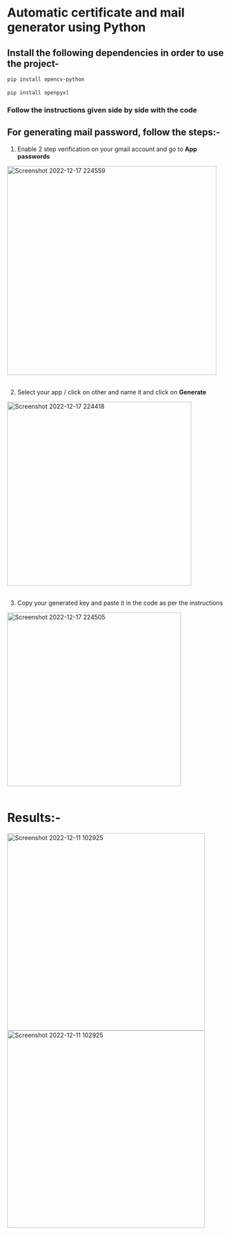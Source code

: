 # Automatic certificate and mail generator using Python 

## Install the following dependencies in order to use the project-
``` pip install opencv-python ``` <br> <br>
``` pip install openpyxl ``` <br> 
### Follow the instructions given side by side with the code 

## For generating mail password, follow the steps:-

1) Enable 2 step verification on your gmail account and go to <b>App passwords</b>
<img width="485" alt="Screenshot 2022-12-17 224559" src="https://user-images.githubusercontent.com/86184935/208253671-1cbfba90-26da-46e1-a8ac-7df889126a55.png">
<br>
<br>

2) Select your app / click on other and name it and click on <b>Generate</b>
<img width="427" alt="Screenshot 2022-12-17 224418" src="https://user-images.githubusercontent.com/86184935/208253702-f3422248-e8bf-4afc-984f-50aba5be3c7c.png">
<br>
<br>

3) Copy your generated key and paste it in the code as per the instructions 
<img width="403" alt="Screenshot 2022-12-17 224505" src="https://user-images.githubusercontent.com/86184935/208253787-3f7fc806-0b8a-4d2a-955c-559cff1d44d4.png">
<br>
<br>

# Results:-
<img width="458" alt="Screenshot 2022-12-11 102925" src="https://user-images.githubusercontent.com/86184935/208253818-e40db721-b96b-4083-8bf1-448fc12a4a81.png">                                   
<img width="458" alt="Screenshot 2022-12-11 102925" src="https://user-images.githubusercontent.com/86184935/208253973-509eef6f-9e7b-45b8-877d-6ca3da7b8afe.jpg">

